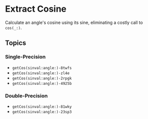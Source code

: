 # Extract Cosine

Calculate an angle's cosine using its sine, eliminating a costly call to `cos(_:)`.

## Topics

### Single-Precision

- ``getCos(sinval:angle:)-8twfs``
- ``getCos(sinval:angle:)-zl4e``
- ``getCos(sinval:angle:)-2rpgk``
- ``getCos(sinval:angle:)-4925b``

### Double-Precision

- ``getCos(sinval:angle:)-81wky``
- ``getCos(sinval:angle:)-23sp3``
